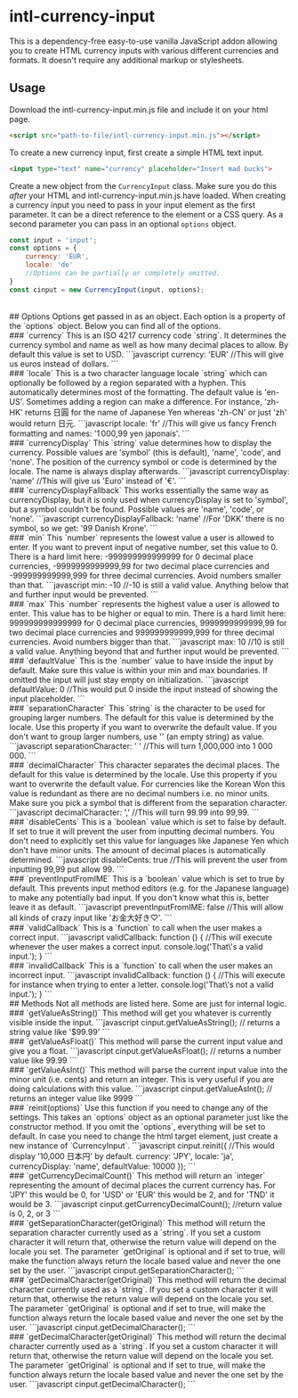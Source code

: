 # intl-currency-input
This is a dependency-free easy-to-use vanilla JavaScript addon allowing you to create HTML currency inputs with various different currencies and formats. It doesn't require any additional markup or stylesheets.
<br>
## Usage
Download the intl-currency-input.min.js file and include it on your html page.
```html
<script src="path-to-file/intl-currency-input.min.js"></script>
```
To create a new currency input, first create a simple HTML text input.
```html
<input type="text" name="currency" placeholder="Insert mad bucks">
```
Create a new object from the `CurrencyInput` class. Make sure you do this *after* your HTML and intl-currency-input.min.js have loaded.
When creating a currency input you need to pass in your input element as the first parameter. It can be a direct reference to the element or a CSS query. As a second parameter you can pass in an optional `options` object.
```javascript
const input = 'input';
const options = {
    currency: 'EUR',
    locale: 'de'
    //Options can be partially or completely omitted.
}
const cinput = new CurrencyInput(input, options);
```
<br>
## Options
Options get passed in as an object. Each option is a property of the `options` object. Below you can find all of the options.
<br>
### `currency`
This is an ISO 4217 currency code `string`. It determines the currency symbol and name as well as how many decimal places to allow. By default this value is set to USD.
```javascript
currency: 'EUR' //This will give us euros instead of dollars.
```
<br>
### `locale`
This is a two character language locale `string` which can optionally be followed by a region separated with a hyphen. This automatically determines most of the formatting. The default value is 'en-US'. Sometimes adding a region can make a difference. For instance, 'zh-HK' returns 日圓 for the name of Japanese Yen whereas 'zh-CN' or just 'zh' would return 日元.
```javascript
locale: 'fr' //This will give us fancy French formatting and names: '1 000,99 yen japonais'.
```
<br>
### `currencyDisplay`
This `string` value determines how to display the currency. Possible values are 'symbol' (this is default), 'name', 'code', and 'none'. The position of the currency symbol or code is determined by the locale. The name is always display afterwards.
```javascript
currencyDisplay: 'name' //This will give us 'Euro' instead of '€'.
```
<br>
### `currencyDisplayFallback`
This works essentially the same way as currencyDisplay, but it is only used when currencyDisplay is set to 'symbol', but a symbol couldn't be found. Possible values are 'name', 'code', or 'none'.
```javascript
currencyDisplayFallback: 'name' //For 'DKK' there is no symbol, so we get: '99 Danish Krone'.
```
<br>
### `min`
This `number` represents the lowest value a user is allowed to enter. If you want to prevent input of negative number, set this value to 0. There is a hard limit here: -999999999999999 for 0 decimal place currencies, -9999999999999,99 for two decimal place currencies and -999999999999,999 for three decimal currencies. Avoid numbers smaller than that.
```javascript
min: -10 //-10 is still a valid value. Anything below that and further input would be prevented.
```
<br>
### `max`
This `number` represents the highest value a user is allowed to enter. This value has to be higher or equal to min. There is a hard limit here: 999999999999999 for 0 decimal place currencies, 9999999999999,99 for two decimal place currencies and 999999999999,999 for three decimal currencies. Avoid numbers bigger than that.
```javascript
max: 10 //10 is still a valid value. Anything beyond that and further input would be prevented.
```
<br>
### `defaultValue`
This is the `number` value to have inside the input by default. Make sure this value is within your min and max boundaries. If omitted the input will just stay empty on initialization.
```javascript
defaultValue: 0 //This would put 0 inside the input instead of showing the input placeholder.
```
<br>
### `separationCharacter`
This `string` is the character to be used for grouping larger numbers. The default for this value is determined by the locale. Use this property if you want to overwrite the default value. If you don't want to group larger numbers, use '' (an empty string) as value.
```javascript
separationCharacter: ' ' //This will turn 1,000,000 into 1 000 000.
```
<br>
### `decimalCharacter`
This character separates the decimal places. The default for this value is determined by the locale. Use this property if you want to overwrite the default value. For currencies like the Korean Won this value is redundant as there are no decimal numbers i.e. no minor units. Make sure you pick a symbol that is different from the separation character.
```javascript
decimalCharacter: ',' //This will turn 99.99 into 99,99.
```
<br>
### `disableCents`
This is a `boolean` value which is set to false by default. If set to true it will prevent the user from inputting decimal numbers.
You don't need to explicitly set this value for languages like Japanese Yen which don't have minor units. The amount of decimal places is automatically determined.
```javascript
disableCents: true //This will prevent the user from inputting 99,99 put allow 99.
```
<br>
### `preventInputFromIME`
This is a `boolean` value which is set to true by default. This prevents input method editors (e.g. for the Japanese language) to make any potentially bad input. If you don't know what this is, better leave it as default.
```javascript
preventInputFromIME: false //This will allow all kinds of crazy input like 'お金大好き♡'.
```
<br>
### `validCallback`
This is a `function` to call when the user makes a correct input.
```javascript
validCallback: function () { //This will execute whenever the user makes a correct input.
    console.log('That\'s a valid input.');
}
```
<br>
### `invalidCallback`
This is a `function` to call when the user makes an incorrect input.
```javascript
invalidCallback: function () { //This will execute for instance when trying to enter a letter.
    console.log('That\'s not a valid input.');
}
```
<br>
## Methods
Not all methods are listed here. Some are just for internal logic.
<br>
### `getValueAsString()`
This method will get you whatever is currently visible inside the input.
```javascript
cinput.getValueAsString(); // returns a string value like '$99.99'
```
<br>
### `getValueAsFloat()`
This method will parse the current input value and give you a float.
```javascript
cinput.getValueAsFloat(); // returns a number value like 99.99
```
<br>
### `getValueAsInt()`
This method will parse the current input value into the minor unit (i.e. cents) and return an integer. This is very useful if you are doing calculations with this value.
```javascript
cinput.getValueAsInt(); // returns an integer value like 9999
```
<br>
### `reinit(options)`
Use this function if you need to change any of the settings. This takes an `options` object as an optional parameter just like the constructor method. If you omit the `options`, everything will be set to default. In case you need to change the html target element, just create a new instance of `CurrencyInput`.
```javascript
cinput.reinit({ //This would display '10,000 日本円' by default.
    currency: 'JPY',
    locale: 'ja',
    currencyDisplay: 'name',
    defaultValue: 10000
});
```
<br>
### `getCurrencyDecimalCount()`
This method will return an `integer` representing the amount of decimal places the current currency has. For 'JPY' this would be 0, for 'USD' or 'EUR' this would be 2, and for 'TND' it would be 3.
```javascript
cinput.getCurrencyDecimalCount(); //return value is 0, 2, or 3
```
<br>
### `getSeparationCharacter(getOriginal)`
This method will return the separation character currently used as a `string`. If you set a custom character it will return that, otherwise the return value will depend on the locale you set. The parameter `getOriginal` is optional and if set to true, will make the function always return the locale based value and never the one set by the user.
```javascript
cinput.getSeparationCharacter();
```
<br>
### `getDecimalCharacter(getOriginal)`
This method will return the decimal character currently used as a `string`. If you set a custom character it will return that, otherwise the return value will depend on the locale you set. The parameter `getOriginal` is optional and if set to true, will make the function always return the locale based value and never the one set by the user.
```javascript
cinput.getDecimalCharacter();
```
<br>
### `getDecimalCharacter(getOriginal)`
This method will return the decimal character currently used as a `string`. If you set a custom character it will return that, otherwise the return value will depend on the locale you set. The parameter `getOriginal` is optional and if set to true, will make the function always return the locale based value and never the one set by the user.
```javascript
cinput.getDecimalCharacter();
```
